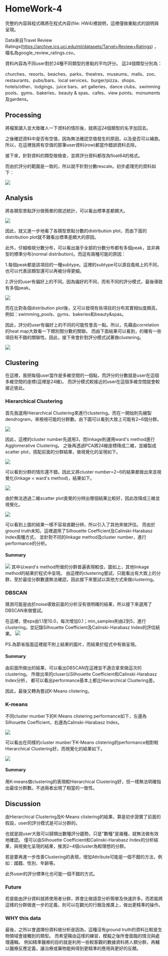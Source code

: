 # HomeWork-4
完整的內容與程式碼將在程式內容(file: HW4)裡說明，這裡僅做重點式的說明與呈現。

Data來自Travel Review Ratings(https://archive.ics.uci.edu/ml/datasets/Tarvel+Review+Ratings)
，檔名為google_review_ratings.csv。

資料內容為不同user對於24種不同類型的景點的平均評分。
這24個類型分別為：

churches、resorts、beaches、parks、theatres、museums、malls、zoo、restaurants、pubs/bars、local services、burger/pizza、shops、hotels/other、lodgings、juice bars、art galleries、dance clubs、swimming pools、gyms、bakeries、beauty & spas、cafes、view points、monuments及gardens。


## Processing

將檔案讀入並大致確人一下資料的情形後，就將這24個類型的名字加回去。

之後確認資料中是否有空值，因為無法確認空值發生的原因，以及是否可以補救。所以，在這裡我將有空值的那筆user資料(row)都當作錯誤資料去除。

接下來，針對資料的類型做檢查，並將評分資料都改為float64的格式。

而由於評分的範圍是一致的，所以就不針對分數rescale。初步處理完的資料如下：

![](https://imgur.com/elXE9Uv.png)

## Analysis

將各類型景點評分做簡單的敘述統計，可以看出標準差都頗大。

![](https://imgur.com/RAR5cTG.png)

因此，就又進一步地看了各類型景點分數的distribution plot，而由下面的distribution plot就不難看出標準差頗大的原因。

此外，仔細檢視分數分布，可以看出幾乎全部的分數分布都有多個peak，並非典型的標準分布(normal distribution)。而這有兩種可能的原因：

1.每個peak都是該項目的一種subtype。這裡的subtype可以源自風格上的不同，也可以代表該類型還可以再被分得更細。

2.評分的user有偏好上的不同。因為偏好的不同，而有不同的評分模式，最後導致有多個peak。

![](https://imgur.com/l2cTdnN.png)

而在比對各個distribution plot後，又可以發現有些項目的分布其實相似度頗高，例如：swimming_pools、gyms、bakeries和beauty&spas。

因此，評分的user有偏好上的不同的可能性會高一點。所以，先藉由correlation的heat map大致看一下類別間分數的關聯。
而由下面結果可以看到，的確有一些項目有不錯的關聯性。因此，接下來會針對評分模式試著做clustering。

![](https://imgur.com/nofy3kp.png)

## Clustering

在這裡，我把每個user當作是多維空間的一個點，而評分的分數就是user在這個多維空間的座標(這裡是24維)。
而評分模式較接近的user在這個多維空間就會較接近彼此。

### Hierarchical Clustering
首先我選用Hierarchical Clustering來進行clustering。而在一開始則先繪製dendrogram，來檢視可能的分群數。由下圖可以看到大致上可能有2~6個分群。

![](https://imgur.com/6epvuct.png)

因此，這裡的cluster number先選用3，而linkage則運用ward's method進行Agglomerative Clustering。
之後再透過PCA將24維座標降成二維，並繪製成scatter plot，搭配前面的分群結果，做視覺化的呈現如下。

![](https://imgur.com/BR0cxHC.png)

可以看到分群的情形還不錯。因此又將cluster number=2~6的結果都做出來並視覺化(linkage = ward's method)，結果如下。

![](https://imgur.com/2vhOAco.png)

由於無法透過二維scatter plot直覺的分辨出哪個結果比較好，因此改降成三維並視覺化。

![](https://imgur.com/7aljbqv.png)

可以看到上圖的結果一樣不容易直觀分辨，所以引入了其他來做評估。
而由於ground truth未知，這裡選用了Silhouette Coefficient及Calinski-Harabasz Index兩種方式，
並針對不同的linkage method及cluster number，進行performance的分析。


#### Summary

![](https://imgur.com/68w8qFI.png)
其中以ward's method所做的分群普遍表現較佳，圖如上，其他linkage method的結果於程式中呈現。
由這裡的clustering嘗試，只能看出有大致上的分群，至於最佳分群數還無法確認，因此接下來嘗試以其他方式來做clustering。

### DBSCAN

猜測可能是由於noise導致前面的分析沒有很明確的結果，所以接下來選用了DBSCAN來做嘗試。

在這裡，使eps由1.1至10.0，每次增加0.1；min_samples則由2到5，進行clustering，並記錄Silhouette Coefficient及Calinski-Harabasz Index的評估結果。
![](https://imgur.com/pAgU7lW.png)

PS.為節省版面這裡就不附上結果的圖片，而結果於程式中有做呈現。

#### Summary

由前面所做出的結果，可以看出DBSCAN在這裡並不適合拿來做這次的clustering。
所做出來的cluser以Silhouette Coefficient和Calinski-Harabasz Index分析， 都可以看出performance基本上都比Hierarchical Clustering差。

因此，最後又轉為嘗試K-Means clistering。

### K-means

不同cluster munber下的K-Means clistering performance如下，左邊為Silhouette Coefficient，右邊為Calinski-Harabasz Index。

![](https://imgur.com/pXeCH4U.png)

可以看出在同樣的cluster munber下K-Means clistering的performance相對較Hierarchical Clustering好。而視覺化的結果如下。

![](https://imgur.com/gh3Z5b0.png)

#### Summary

用K-means做clustering的表現較Hierarchical Clustering好，但一樣無法明確指出最佳分群數。不過兩者出現了相當的一致性。

## Discussion

由Hierarchical Clustering及K-Means clistering的結果，算是初步證實了前面的假設，user的評分模式是可以分群的。

也就是說user大致可以歸類出數種評分趨勢。只是"數種"是幾種，就無法做有效地確認。
僅可以由Silhouette Coefficient和Calinski-Harabasz Index的分析結果，與視覺化呈現的結果，推測2~4個cluster為較理想的分群。

若是要再進一步改善Clustering的表現，增加Attribute可能是一個不錯的方法，例如：國籍、性別、年齡等。

此外user的評分標準化也可能一個不錯的方式。

### Future

若是能由評分資料就將使用者分群，將會比做語意分析簡單及快速許多。而若能將這樣的分群做進一步的定義，則可以在觀光的行銷及推廣上，做出更精準的操作。

### WHY this data

最後，之所以會選擇份資料做分析是因為，這種沒有ground truth的資料比較是生物領域會接觸到的類型。
而希望藉由這樣的練習，模擬之後所會面臨的情況與處理邏輯。
例如精準醫療的目的就是利用一些較客觀的數據資料將人類分群，再輔以醫療反應定義，讓治療或藥物能夠得到更精準的應用與更好的反饋。

